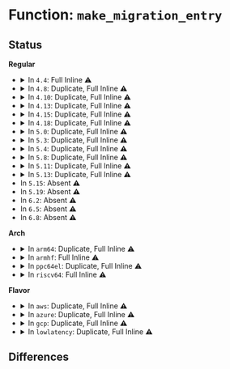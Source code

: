 # Function: <code>make_migration_entry</code>

## Status
<b>Regular</b>
<ul>
<li>
<details>
<summary>In <code>4.4</code>: Full Inline ⚠️</summary>

**Collision:** Unique Static

**Inline:** Full

**Transformation:** False

**Instances:**

```
In mm/rmap.c (ffffffff811cb336)
Location: include/linux/swapops.h:104
Inline: True
Inline callers:
  - mm/rmap.c:try_to_unmap_one
```
</details>
</li>
<li>
<details>
<summary>In <code>4.8</code>: Duplicate, Full Inline ⚠️</summary>

**Collision:** Static Duplication

**Inline:** Full

**Transformation:** False

**Instances:**

```
In mm/rmap.c (ffffffff811e86bb)
Location: include/linux/swapops.h:104
Inline: True
Inline callers:
  - mm/rmap.c:try_to_unmap_one
```
```
In mm/huge_memory.c (ffffffff81216297)
Location: include/linux/swapops.h:104
Inline: True
Inline callers:
  - mm/huge_memory.c:__split_huge_pmd
```
</details>
</li>
<li>
<details>
<summary>In <code>4.10</code>: Duplicate, Full Inline ⚠️</summary>

**Collision:** Static Duplication

**Inline:** Full

**Transformation:** False

**Instances:**

```
In mm/rmap.c (ffffffff811f9970)
Location: include/linux/swapops.h:104
Inline: True
Inline callers:
  - mm/rmap.c:try_to_unmap_one
```
```
In mm/huge_memory.c (ffffffff81228843)
Location: include/linux/swapops.h:104
Inline: True
Inline callers:
  - mm/huge_memory.c:__split_huge_pmd
```
</details>
</li>
<li>
<details>
<summary>In <code>4.13</code>: Duplicate, Full Inline ⚠️</summary>

**Collision:** Static Duplication

**Inline:** Full

**Transformation:** False

**Instances:**

```
In mm/rmap.c (ffffffff8120453d)
Location: include/linux/swapops.h:104
Inline: True
Inline callers:
  - mm/rmap.c:try_to_unmap_one
```
```
In mm/huge_memory.c (ffffffff81231e6c)
Location: include/linux/swapops.h:104
Inline: True
Inline callers:
  - mm/huge_memory.c:__split_huge_pmd_locked
```
</details>
</li>
<li>
<details>
<summary>In <code>4.15</code>: Duplicate, Full Inline ⚠️</summary>

**Collision:** Static Duplication

**Inline:** Full

**Transformation:** False

**Instances:**

```
In mm/rmap.c (ffffffff8121d532)
Location: include/linux/swapops.h:183
Inline: True
Inline callers:
  - mm/rmap.c:try_to_unmap_one
  - mm/rmap.c:try_to_unmap_one
```
```
In mm/migrate.c (ffffffff8124b3ff)
Location: include/linux/swapops.h:183
Inline: True
Inline callers:
  - mm/migrate.c:migrate_vma_collect_pmd
```
```
In mm/huge_memory.c (ffffffff812559c9)
Location: include/linux/swapops.h:183
Inline: True
Inline callers:
  - mm/huge_memory.c:set_pmd_migration_entry
  - mm/huge_memory.c:__split_huge_pmd
```
</details>
</li>
<li>
<details>
<summary>In <code>4.18</code>: Duplicate, Full Inline ⚠️</summary>

**Collision:** Static Duplication

**Inline:** Full

**Transformation:** False

**Instances:**

```
In mm/rmap.c (ffffffff8123f518)
Location: include/linux/swapops.h:183
Inline: True
Inline callers:
  - mm/rmap.c:try_to_unmap_one
  - mm/rmap.c:try_to_unmap_one
```
```
In mm/migrate.c (ffffffff8126e3d8)
Location: include/linux/swapops.h:183
Inline: True
Inline callers:
  - mm/migrate.c:migrate_vma_collect_pmd
```
```
In mm/huge_memory.c (ffffffff81279889)
Location: include/linux/swapops.h:183
Inline: True
Inline callers:
  - mm/huge_memory.c:set_pmd_migration_entry
  - mm/huge_memory.c:__split_huge_pmd
```
</details>
</li>
<li>
<details>
<summary>In <code>5.0</code>: Duplicate, Full Inline ⚠️</summary>

**Collision:** Static Duplication

**Inline:** Full

**Transformation:** False

**Instances:**

```
In mm/rmap.c (ffffffff81253c1d)
Location: include/linux/swapops.h:179
Inline: True
Inline callers:
  - mm/rmap.c:try_to_unmap_one
  - mm/rmap.c:try_to_unmap_one
  - mm/rmap.c:try_to_unmap_one
  - mm/rmap.c:try_to_unmap_one
```
```
In mm/migrate.c (ffffffff81283266)
Location: include/linux/swapops.h:179
Inline: True
Inline callers:
  - mm/migrate.c:migrate_vma_collect_pmd
```
```
In mm/huge_memory.c (ffffffff8128debf)
Location: include/linux/swapops.h:179
Inline: True
Inline callers:
  - mm/huge_memory.c:set_pmd_migration_entry
  - mm/huge_memory.c:set_pmd_migration_entry
  - mm/huge_memory.c:__split_huge_pmd_locked
  - mm/huge_memory.c:__split_huge_pmd_locked
```
</details>
</li>
<li>
<details>
<summary>In <code>5.3</code>: Duplicate, Full Inline ⚠️</summary>

**Collision:** Static Duplication

**Inline:** Full

**Transformation:** False

**Instances:**

```
In mm/rmap.c (ffffffff81265e41)
Location: include/linux/swapops.h:164
Inline: True
Inline callers:
  - mm/rmap.c:try_to_unmap_one
  - mm/rmap.c:try_to_unmap_one
  - mm/rmap.c:try_to_unmap_one
  - mm/rmap.c:try_to_unmap_one
```
```
In mm/huge_memory.c (ffffffff812a8840)
Location: include/linux/swapops.h:164
Inline: True
Inline callers:
  - mm/huge_memory.c:set_pmd_migration_entry
  - mm/huge_memory.c:set_pmd_migration_entry
  - mm/huge_memory.c:__split_huge_pmd_locked
  - mm/huge_memory.c:__split_huge_pmd_locked
```
</details>
</li>
<li>
<details>
<summary>In <code>5.4</code>: Duplicate, Full Inline ⚠️</summary>

**Collision:** Static Duplication

**Inline:** Full

**Transformation:** False

**Instances:**

```
In mm/rmap.c (ffffffff8127476e)
Location: include/linux/swapops.h:164
Inline: True
Inline callers:
  - mm/rmap.c:try_to_unmap_one
  - mm/rmap.c:try_to_unmap_one
  - mm/rmap.c:try_to_unmap_one
  - mm/rmap.c:try_to_unmap_one
```
```
In mm/migrate.c (ffffffff812ae9c9)
Location: include/linux/swapops.h:164
Inline: True
Inline callers:
  - mm/migrate.c:migrate_vma_collect_pmd
```
```
In mm/huge_memory.c (ffffffff812b9dc0)
Location: include/linux/swapops.h:164
Inline: True
Inline callers:
  - mm/huge_memory.c:set_pmd_migration_entry
  - mm/huge_memory.c:set_pmd_migration_entry
  - mm/huge_memory.c:__split_huge_pmd_locked
  - mm/huge_memory.c:__split_huge_pmd_locked
```
</details>
</li>
<li>
<details>
<summary>In <code>5.8</code>: Duplicate, Full Inline ⚠️</summary>

**Collision:** Static Duplication

**Inline:** Full

**Transformation:** False

**Instances:**

```
In mm/rmap.c (ffffffff812a5ac7)
Location: include/linux/swapops.h:166
Inline: True
Inline callers:
  - mm/rmap.c:try_to_unmap_one
  - mm/rmap.c:try_to_unmap_one
  - mm/rmap.c:try_to_unmap_one
  - mm/rmap.c:try_to_unmap_one
```
```
In mm/migrate.c (ffffffff812e4102)
Location: include/linux/swapops.h:166
Inline: True
Inline callers:
  - mm/migrate.c:migrate_vma_collect_pmd
```
```
In mm/huge_memory.c (ffffffff812ee96f)
Location: include/linux/swapops.h:166
Inline: True
Inline callers:
  - mm/huge_memory.c:set_pmd_migration_entry
  - mm/huge_memory.c:set_pmd_migration_entry
  - mm/huge_memory.c:__split_huge_pmd_locked
  - mm/huge_memory.c:__split_huge_pmd_locked
```
</details>
</li>
<li>
<details>
<summary>In <code>5.11</code>: Duplicate, Full Inline ⚠️</summary>

**Collision:** Static Duplication

**Inline:** Full

**Transformation:** False

**Instances:**

```
In mm/rmap.c (ffffffff812b0f42)
Location: include/linux/swapops.h:166
Inline: True
Inline callers:
  - mm/rmap.c:try_to_unmap_one
  - mm/rmap.c:try_to_unmap_one
  - mm/rmap.c:try_to_unmap_one
  - mm/rmap.c:try_to_unmap_one
```
```
In mm/migrate.c (ffffffff812f0137)
Location: include/linux/swapops.h:166
Inline: True
Inline callers:
  - mm/migrate.c:migrate_vma_collect_pmd
```
```
In mm/huge_memory.c (ffffffff812f9fdf)
Location: include/linux/swapops.h:166
Inline: True
Inline callers:
  - mm/huge_memory.c:set_pmd_migration_entry
  - mm/huge_memory.c:set_pmd_migration_entry
  - mm/huge_memory.c:__split_huge_pmd_locked
  - mm/huge_memory.c:__split_huge_pmd_locked
```
</details>
</li>
<li>
<details>
<summary>In <code>5.13</code>: Duplicate, Full Inline ⚠️</summary>

**Collision:** Static Duplication

**Inline:** Full

**Transformation:** False

**Instances:**

```
In mm/rmap.c (ffffffff812b650a)
Location: include/linux/swapops.h:173
Inline: True
Inline callers:
  - mm/rmap.c:try_to_unmap_one
  - mm/rmap.c:try_to_unmap_one
  - mm/rmap.c:try_to_unmap_one
  - mm/rmap.c:try_to_unmap_one
```
```
In mm/migrate.c (ffffffff812f5814)
Location: include/linux/swapops.h:173
Inline: True
Inline callers:
  - mm/migrate.c:migrate_vma_collect_pmd
```
```
In mm/huge_memory.c (ffffffff81300d8b)
Location: include/linux/swapops.h:173
Inline: True
Inline callers:
  - mm/huge_memory.c:set_pmd_migration_entry
  - mm/huge_memory.c:set_pmd_migration_entry
  - mm/huge_memory.c:__split_huge_pmd_locked
  - mm/huge_memory.c:__split_huge_pmd_locked
```
</details>
</li>
<li>
In <code>5.15</code>: Absent ⚠️
</li>
<li>
In <code>5.19</code>: Absent ⚠️
</li>
<li>
In <code>6.2</code>: Absent ⚠️
</li>
<li>
In <code>6.5</code>: Absent ⚠️
</li>
<li>
In <code>6.8</code>: Absent ⚠️
</li>
</ul>
<b>Arch</b>
<ul>
<li>
<details>
<summary>In <code>arm64</code>: Duplicate, Full Inline ⚠️</summary>

**Collision:** Static Duplication

**Inline:** Full

**Transformation:** False

**Instances:**

```
In mm/rmap.c (ffff80001030a070)
Location: include/linux/swapops.h:164
Inline: True
Inline callers:
  - mm/rmap.c:try_to_unmap_one
  - mm/rmap.c:try_to_unmap_one
```
```
In mm/huge_memory.c (ffff800010356064)
Location: include/linux/swapops.h:164
Inline: True
Inline callers:
  - mm/huge_memory.c:__split_huge_pmd_locked
```
</details>
</li>
<li>
<details>
<summary>In <code>armhf</code>: Full Inline ⚠️</summary>

**Collision:** Unique Static

**Inline:** Full

**Transformation:** False

**Instances:**

```
In mm/rmap.c (c0526758)
Location: include/linux/swapops.h:164
Inline: True
Inline callers:
  - mm/rmap.c:try_to_unmap_one
  - mm/rmap.c:try_to_unmap_one
```
</details>
</li>
<li>
<details>
<summary>In <code>ppc64el</code>: Duplicate, Full Inline ⚠️</summary>

**Collision:** Static Duplication

**Inline:** Full

**Transformation:** False

**Instances:**

```
In mm/rmap.c (c0000000003d9e20)
Location: include/linux/swapops.h:164
Inline: True
Inline callers:
  - mm/rmap.c:try_to_unmap_one
  - mm/rmap.c:try_to_unmap_one
```
```
In mm/migrate.c (c000000000434cec)
Location: include/linux/swapops.h:164
Inline: True
Inline callers:
  - mm/migrate.c:migrate_vma_collect_pmd
```
```
In mm/huge_memory.c (c0000000004441ac)
Location: include/linux/swapops.h:164
Inline: True
Inline callers:
  - mm/huge_memory.c:set_pmd_migration_entry
  - mm/huge_memory.c:__split_huge_pmd_locked
```
</details>
</li>
<li>
<details>
<summary>In <code>riscv64</code>: Full Inline ⚠️</summary>

**Collision:** Unique Static

**Inline:** Full

**Transformation:** False

**Instances:**

```
In mm/rmap.c (ffffffe000213f64)
Location: include/linux/swapops.h:164
Inline: True
Inline callers:
  - mm/rmap.c:try_to_unmap_one
  - mm/rmap.c:try_to_unmap_one
```
</details>
</li>
</ul>
<b>Flavor</b>
<ul>
<li>
<details>
<summary>In <code>aws</code>: Duplicate, Full Inline ⚠️</summary>

**Collision:** Static Duplication

**Inline:** Full

**Transformation:** False

**Instances:**

```
In mm/rmap.c (ffffffff8126cdbe)
Location: include/linux/swapops.h:164
Inline: True
Inline callers:
  - mm/rmap.c:try_to_unmap_one
  - mm/rmap.c:try_to_unmap_one
  - mm/rmap.c:try_to_unmap_one
  - mm/rmap.c:try_to_unmap_one
```
```
In mm/migrate.c (ffffffff812a6fa9)
Location: include/linux/swapops.h:164
Inline: True
Inline callers:
  - mm/migrate.c:migrate_vma_collect_pmd
```
```
In mm/huge_memory.c (ffffffff812b23a0)
Location: include/linux/swapops.h:164
Inline: True
Inline callers:
  - mm/huge_memory.c:set_pmd_migration_entry
  - mm/huge_memory.c:set_pmd_migration_entry
  - mm/huge_memory.c:__split_huge_pmd_locked
  - mm/huge_memory.c:__split_huge_pmd_locked
```
</details>
</li>
<li>
<details>
<summary>In <code>azure</code>: Duplicate, Full Inline ⚠️</summary>

**Collision:** Static Duplication

**Inline:** Full

**Transformation:** False

**Instances:**

```
In mm/rmap.c (ffffffff8125edfa)
Location: include/linux/swapops.h:164
Inline: True
Inline callers:
  - mm/rmap.c:try_to_unmap_one
  - mm/rmap.c:try_to_unmap_one
  - mm/rmap.c:try_to_unmap_one
  - mm/rmap.c:try_to_unmap_one
```
```
In mm/migrate.c (ffffffff812989e5)
Location: include/linux/swapops.h:164
Inline: True
Inline callers:
  - mm/migrate.c:migrate_vma_collect_pmd
```
```
In mm/huge_memory.c (ffffffff812a3730)
Location: include/linux/swapops.h:164
Inline: True
Inline callers:
  - mm/huge_memory.c:set_pmd_migration_entry
  - mm/huge_memory.c:set_pmd_migration_entry
  - mm/huge_memory.c:__split_huge_pmd_locked
  - mm/huge_memory.c:__split_huge_pmd_locked
```
</details>
</li>
<li>
<details>
<summary>In <code>gcp</code>: Duplicate, Full Inline ⚠️</summary>

**Collision:** Static Duplication

**Inline:** Full

**Transformation:** False

**Instances:**

```
In mm/rmap.c (ffffffff8126ab5e)
Location: include/linux/swapops.h:164
Inline: True
Inline callers:
  - mm/rmap.c:try_to_unmap_one
  - mm/rmap.c:try_to_unmap_one
  - mm/rmap.c:try_to_unmap_one
  - mm/rmap.c:try_to_unmap_one
```
```
In mm/migrate.c (ffffffff812a4db9)
Location: include/linux/swapops.h:164
Inline: True
Inline callers:
  - mm/migrate.c:migrate_vma_collect_pmd
```
```
In mm/huge_memory.c (ffffffff812b01b0)
Location: include/linux/swapops.h:164
Inline: True
Inline callers:
  - mm/huge_memory.c:set_pmd_migration_entry
  - mm/huge_memory.c:set_pmd_migration_entry
  - mm/huge_memory.c:__split_huge_pmd_locked
  - mm/huge_memory.c:__split_huge_pmd_locked
```
</details>
</li>
<li>
<details>
<summary>In <code>lowlatency</code>: Duplicate, Full Inline ⚠️</summary>

**Collision:** Static Duplication

**Inline:** Full

**Transformation:** False

**Instances:**

```
In mm/rmap.c (ffffffff8127a4c7)
Location: include/linux/swapops.h:164
Inline: True
Inline callers:
  - mm/rmap.c:try_to_unmap_one
  - mm/rmap.c:try_to_unmap_one
  - mm/rmap.c:try_to_unmap_one
  - mm/rmap.c:try_to_unmap_one
```
```
In mm/migrate.c (ffffffff812b5915)
Location: include/linux/swapops.h:164
Inline: True
Inline callers:
  - mm/migrate.c:migrate_vma_collect_pmd
```
```
In mm/huge_memory.c (ffffffff812c04f0)
Location: include/linux/swapops.h:164
Inline: True
Inline callers:
  - mm/huge_memory.c:set_pmd_migration_entry
  - mm/huge_memory.c:set_pmd_migration_entry
  - mm/huge_memory.c:__split_huge_pmd_locked
  - mm/huge_memory.c:__split_huge_pmd_locked
```
</details>
</li>
</ul>

## Differences
